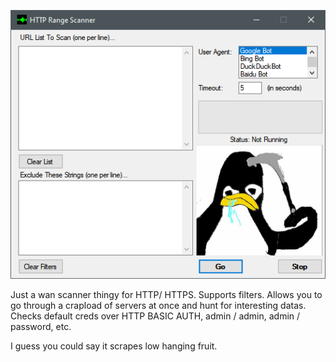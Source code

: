 ![Alt text](/screenshot.png?raw=true "Main Window")

Just a wan scanner thingy for HTTP/ HTTPS. Supports filters. 
Allows you to go through a crapload of servers at once and 
hunt for interesting datas. Checks default creds over HTTP 
BASIC AUTH, admin / admin, admin / password, etc. 

I guess you could say it scrapes low hanging fruit.
